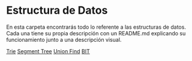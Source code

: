 # Estructura de Datos
En esta carpeta encontrarás todo lo referente a las estructuras de datos. Cada una tiene su propia descripción con un README.md explicando su funcionamiento junto a una descripción visual.

[Trie](https://github.com/dylanjitt/Algoritmica/tree/main/contenido/Estructura_de_datos/trie)
[Segment Tree](https://github.com/dylanjitt/Algoritmica/tree/main/contenido/Estructura_de_datos/Segment_Tree)
[Union Find](https://github.com/dylanjitt/Algoritmica/tree/main/contenido/Estructura_de_datos/Union_find)
[BIT](https://github.com/dylanjitt/Algoritmica/tree/main/contenido/Estructura_de_datos/BIT)

